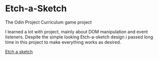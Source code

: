 # Etch-a-Sketch
The Odin Project Curriculum game project

I learned a lot with project, mainly about DOM manipulation and event listeners.
Despite the simple looking Etch-a-sketch design i passed long time in this project to make everything works as desired.

[Etch a sketch](https://plmdie.github.io/Etch-a-Sketch/)
